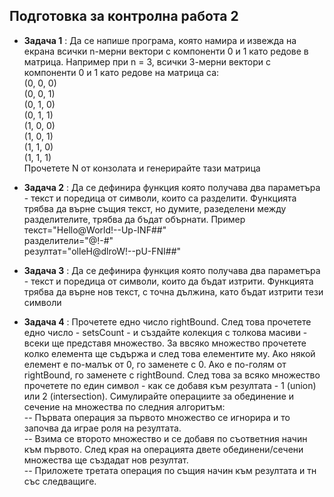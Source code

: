 ## Подготовка за контролна работа 2 ##

- **Задача 1** : Да се напише програма, която намира и извежда на екрана всички n-мерни вектори с компоненти 0 и 1 като редове в матрица. Например при n = 3, всички 3-мерни вектори с компоненти 0 и 1 като редове на матрица са: </br>(0, 0, 0)</br> (0, 0, 1)</br> (0, 1, 0)</br> (0, 1, 1)</br> (1, 0, 0)</br> (1, 0, 1)</br> (1, 1, 0)</br> (1, 1, 1)</br> Прочетете N от конзолата и генерирайте тази матрица

- **Задача 2** : Да се дефинира функция която получава два параметъра - текст и поредица от символи, които са разделити. Функцията трябва да върне същия текст, но думите, разеделени между разделителите, трябва да бъдат обърнати. Пример </br> текст="Hello@World!--Up-INF##" </br>разделители="@!-#"</br>резултат="olleH@dlroW!--pU-FNI##"

- **Задача 3** : Да се дефинира функция която получава два параметъра - текст и поредица от символи, които да бъдат изтрити. Функцията трябва да върне нов текст, с точна дължина, като бъдат изтрити тези символи

- **Задача 4** : Прочетете едно число rightBound. След това прочетете едно число - setsCount - и създайте колекция с толкова масиви - всеки ще представя множество. За ввсяко множество прочетете колко елемента ще съдържа и след това елементите му. Ако някой елемент е по-малък от 0, го заменете с 0. Ако е по-голям от rightBound, го заменете с rightBound. След това за всяко множество прочетете по един символ - как се добавя към резултата - 1 (union) или 2 (intersection). Симулирайте операциите за обединение и сечение на множества по следния алгоритъм:</br>
-- Първата операция за първото множество се игнорира и то започва да играе роля на резултата. </br>
-- Взима се второто множество и се добавя по съответния начин към първото. След края на операцията двете обединени/сечени множества ще създадат нов резултат.</br> 
-- Приложете третата операция по същия начин към резултата и тн със следващиге.

